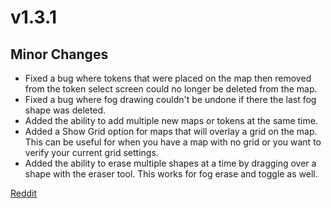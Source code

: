# v1.3.1

## Minor Changes

- Fixed a bug where tokens that were placed on the map then removed from the token select screen could no longer be deleted from the map.
- Fixed a bug where fog drawing couldn't be undone if there the last fog shape was deleted.
- Added the ability to add multiple new maps or tokens at the same time.
- Added a Show Grid option for maps that will overlay a grid on the map. This can be useful for when you have a map with no grid or you want to verify your current grid settings.
- Added the ability to erase multiple shapes at a time by dragging over a shape with the eraser tool. This works for fog erase and toggle as well.

[Reddit](https://www.reddit.com/r/OwlbearRodeo/comments/gtvwh9/beta_v131_release_bug_fixes_and_map_grids/)
